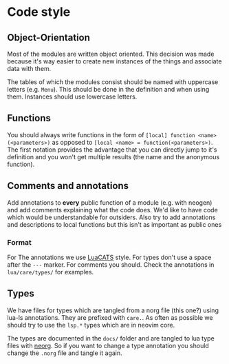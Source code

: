 # Code style

## Object-Orientation

Most of the modules are written object oriented. This decision was made because
it's way easier to create new instances of the things and associate data with
them.

The tables of which the modules consist should be named with uppercase letters
(e.g. `Menu`). This should be done in the definition and when using them.
Instances should use lowercase letters.

## Functions

You should always write functions in the form of
`[local] function <name>(<parameters>)` as opposed to
`[local <name> = function(<parameters>)`. The first notation provides the
advantage that you can directly jump to it's definition and you won't get
multiple results (the name and the anonymous function).

## Comments and annotations

Add annotations to **every** public function of a module (e.g. with neogen) and
add comments explaining what the code does. We'd like to have code which would
be understandable for outsiders. Also try to add annotations and descriptions to
local functions but this isn't as important as public ones

### Format

For The annotations we use [LuaCATS](https://luals.github.io/wiki/annotations/)
style. For types don't use a space after the `---` marker. For comments you
should. Check the annotations in `lua/care/types/` for examples.

## Types

We have files for types which are tangled from a norg file (this one?) using
lua-ls annotations. They are prefixed with `care.`. As often as possible we
should try to use the `lsp.*` types which are in neovim core.

The types are documented in the `docs/` folder and are tangled to lua type files
with [neorg](https://github.com/nvim-neorg/neorg). So if you want to change a
type annotation you should change the `.norg` file and tangle it again.
